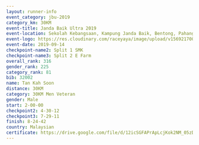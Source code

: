 ```yaml
---
layout: runner-info 
event_category: jbu-2019 
category_km: 30KM 
event-title: Janda Baik Ultra 2019 
event-location: Sekolah Kebangsaan, Kampung Janda Baik, Bentong, Pahang, Malaysia 
event-logo: https://res.cloudinary.com/raceyaya/image/upload/v1569217009/logo/janda-baik_vch1pc.jpg 
event-date: 2019-09-14 
checkpoint-name2: Split 1 SMK 
checkpoint-name3: Split 2 E Farm 
overall_rank: 316
gender_rank: 225
category_rank: 81
bib: 32002
name: Tan Kah Soon
distance: 30KM
category: 30KM Men Veteran
gender: Male
start: 2-00-00
checkpoint2: 4-30-12
checkpoint3: 7-29-11
finish: 8-24-42
country: Malaysian
certificate: https://drive.google.com/file/d/12icSGFAPrApLcjKok2NM_05zDQ-upCGt/view?usp=sharing
---
```

